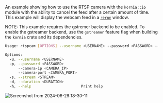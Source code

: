 An example showing how to use the RTSP camera with the `kornia::io` module with the ability to cancel the feed after a certain amount of time. This example will display the webcam feed in a [`rerun`](https://github.com/rerun-io/rerun) window.

NOTE: This example requires the gstremer backend to be enabled. To enable the gstreamer backend, use the `gstreamer` feature flag when building the `kornia` crate and its dependencies.

```bash
Usage: rtspcam [OPTIONS] --username <USERNAME> --password <PASSWORD> --camera-ip <CAMERA_IP> --camera-port <CAMERA_PORT> --stream <STREAM>

Options:
  -u, --username <USERNAME>        
  -p, --password <PASSWORD>        
      --camera-ip <CAMERA_IP>      
      --camera-port <CAMERA_PORT>  
  -s, --stream <STREAM>            
  -d, --duration <DURATION>        
  -h, --help                       Print help
```

![Screenshot from 2024-08-28 18-30-11](https://github.com/user-attachments/assets/2a9a80f4-4933-4614-930a-061ec2463227)

